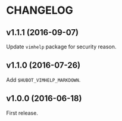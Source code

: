 CHANGELOG
=========

v1.1.1 (2016-09-07)
-------------------

Update `vimhelp` package for security reason.

v1.1.0 (2016-07-26)
-------------------

Add `$HUBOT_VIMHELP_MARKDOWN`.

v1.0.0 (2016-06-18)
-------------------

First release.
